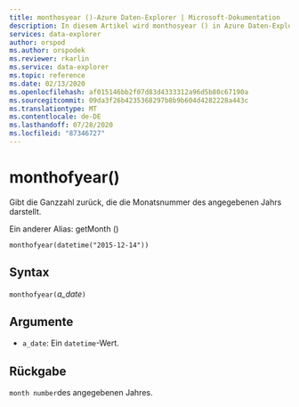 ```yaml
---
title: monthosyear ()-Azure Daten-Explorer | Microsoft-Dokumentation
description: In diesem Artikel wird monthosyear () in Azure Daten-Explorer beschrieben.
services: data-explorer
author: orspod
ms.author: orspodek
ms.reviewer: rkarlin
ms.service: data-explorer
ms.topic: reference
ms.date: 02/13/2020
ms.openlocfilehash: af015146bb2f07d83d4333312a96d5b80c67190a
ms.sourcegitcommit: 09da3f26b4235368297b8b9b604d4282228a443c
ms.translationtype: MT
ms.contentlocale: de-DE
ms.lasthandoff: 07/28/2020
ms.locfileid: "87346727"
---
```

# <a name="monthofyear"></a>monthofyear()

Gibt die Ganzzahl zurück, die die Monatsnummer des angegebenen Jahrs darstellt.

Ein anderer Alias: getMonth ()

```kusto
monthofyear(datetime("2015-12-14"))
```

## <a name="syntax"></a>Syntax

`monthofyear(`*a_date*`)`

## <a name="arguments"></a>Argumente

* `a_date`: Ein `datetime`-Wert.

## <a name="returns"></a>Rückgabe

`month number`des angegebenen Jahres.